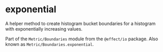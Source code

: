 # exponential

A helper method to create histogram bucket boundaries for a histogram
with exponentially increasing values.

Part of the `Metric/Boundaries` module from the `@effect/io` package. Also known as `Metric/Boundaries.exponential`.
